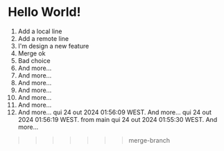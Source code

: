 # Hello World!
1. Add a local line
2. Add a remote line
3. I'm design a new feature
4. Merge ok
5. Bad choice
6. And more...
7. And more...
8. And more...
9. And more...
10. And more...
11. And more...
12. And more...
qui 24 out 2024 01:56:09 WEST. And more...
qui 24 out 2024 01:56:19 WEST. from main
qui 24 out 2024 01:55:30 WEST. And more...
>>>>>>> merge-branch
